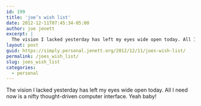 ```yaml
---
id: 199
title: 'joe’s wish list'
date: 2012-12-11T07:45:34-05:00
author: joe jenett
excerpt: |
  The vision I lacked yesterday has left my eyes wide open today. All I need now is a nifty thought-driven computer interface. Yeah baby!
layout: post
guid: https://simply.personal.jenett.org/2012/12/11/joes-wish-list/
permalink: /joes_wish_list/
slug: joes_wish_list
categories:
  - personal
---
```

The vision I lacked yesterday has left my eyes wide open today. All I need now is a nifty thought-driven computer interface. Yeah baby!